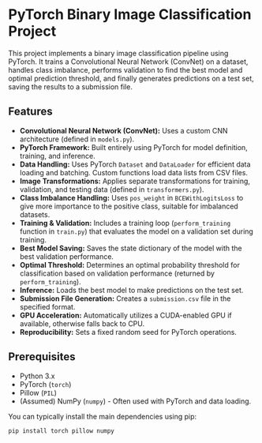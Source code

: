 # PyTorch Binary Image Classification Project

This project implements a binary image classification pipeline using PyTorch. It trains a Convolutional Neural Network (ConvNet) on a dataset, handles class imbalance, performs validation to find the best model and optimal prediction threshold, and finally generates predictions on a test set, saving the results to a submission file.

## Features

* **Convolutional Neural Network (ConvNet):** Uses a custom CNN architecture (defined in `models.py`).
* **PyTorch Framework:** Built entirely using PyTorch for model definition, training, and inference.
* **Data Handling:** Uses PyTorch `Dataset` and `DataLoader` for efficient data loading and batching. Custom functions load data lists from CSV files.
* **Image Transformations:** Applies separate transformations for training, validation, and testing data (defined in `transformers.py`).
* **Class Imbalance Handling:** Uses `pos_weight` in `BCEWithLogitsLoss` to give more importance to the positive class, suitable for imbalanced datasets.
* **Training & Validation:** Includes a training loop (`perform_training` function in `train.py`) that evaluates the model on a validation set during training.
* **Best Model Saving:** Saves the state dictionary of the model with the best validation performance.
* **Optimal Threshold:** Determines an optimal probability threshold for classification based on validation performance (returned by `perform_training`).
* **Inference:** Loads the best model to make predictions on the test set.
* **Submission File Generation:** Creates a `submission.csv` file in the specified format.
* **GPU Acceleration:** Automatically utilizes a CUDA-enabled GPU if available, otherwise falls back to CPU.
* **Reproducibility:** Sets a fixed random seed for PyTorch operations.

## Prerequisites

* Python 3.x
* PyTorch (`torch`)
* Pillow (`PIL`)
* (Assumed) NumPy (`numpy`) - Often used with PyTorch and data loading.

You can typically install the main dependencies using pip:
```bash
pip install torch pillow numpy